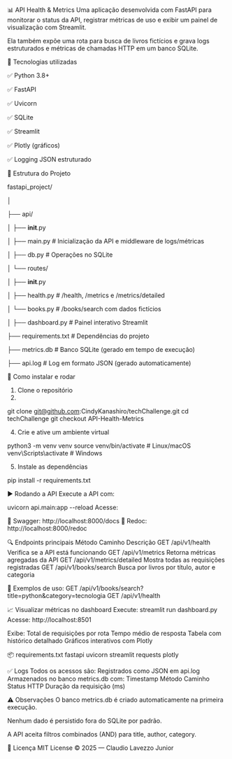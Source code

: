 📊 API Health & Metrics
Uma aplicação desenvolvida com FastAPI para monitorar o status da API, registrar métricas de uso e exibir um painel de visualização com Streamlit.

Ela também expõe uma rota para busca de livros fictícios e grava logs estruturados e métricas de chamadas HTTP em um banco SQLite.

🔧 Tecnologias utilizadas

✅ Python 3.8+

✅ FastAPI

✅ Uvicorn

✅ SQLite

✅ Streamlit

✅ Plotly (gráficos)

✅ Logging JSON estruturado

📁 Estrutura do Projeto

fastapi_project/

│

├── api/

│   ├── __init__.py

│   ├── main.py             # Inicialização da API e middleware de logs/métricas

│   ├── db.py               # Operações no SQLite

│   └── routes/

│       ├── __init__.py

│       ├── health.py       # /health, /metrics e /metrics/detailed

│       └── books.py        # /books/search com dados fictícios

│
├── dashboard.py            # Painel interativo Streamlit

├── requirements.txt        # Dependências do projeto

├── metrics.db              # Banco SQLite (gerado em tempo de execução)

├── api.log                 # Log em formato JSON (gerado automaticamente)

🚀 Como instalar e rodar

1. Clone o repositório
2. 
git clone git@github.com:CindyKanashiro/techChallenge.git
cd techChallenge
git checkout API-Health-Metrics

4. Crie e ative um ambiente virtual

python3 -m venv venv
source venv/bin/activate     # Linux/macOS
venv\Scripts\activate        # Windows

5. Instale as dependências

pip install -r requirements.txt

▶️ Rodando a API
Execute a API com:

uvicorn api.main:app --reload
Acesse:

📘 Swagger: http://localhost:8000/docs
📘 Redoc: http://localhost:8000/redoc

🔍 Endpoints principais
Método	Caminho	Descrição
GET	/api/v1/health	Verifica se a API está funcionando
GET	/api/v1/metrics	Retorna métricas agregadas da API
GET	/api/v1/metrics/detailed	Mostra todas as requisições registradas
GET	/api/v1/books/search	Busca por livros por título, autor e categoria

📌 Exemplos de uso:
GET /api/v1/books/search?title=python&category=tecnologia
GET /api/v1/health

📈 Visualizar métricas no dashboard
Execute:
streamlit run dashboard.py
Acesse: http://localhost:8501

Exibe:
Total de requisições por rota
Tempo médio de resposta
Tabela com histórico detalhado
Gráficos interativos com Plotly

📦 requirements.txt
fastapi
uvicorn
streamlit
requests
plotly

✅ Logs
Todos os acessos são:
Registrados como JSON em api.log
Armazenados no banco metrics.db com:
Timestamp
Método
Caminho
Status HTTP
Duração da requisição (ms)

⚠️ Observações
O banco metrics.db é criado automaticamente na primeira execução.

Nenhum dado é persistido fora do SQLite por padrão.

A API aceita filtros combinados (AND) para title, author, category.

📜 Licença
MIT License © 2025 — Claudio Lavezzo Junior

